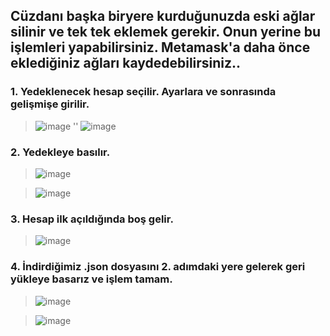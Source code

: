 ## Cüzdanı başka biryere kurduğunuzda eski ağlar silinir ve tek tek eklemek gerekir. Onun yerine bu işlemleri yapabilirsiniz. Metamask'a daha önce eklediğiniz ağları kaydedebilirsiniz..

### 1. Yedeklenecek hesap seçilir. Ayarlara ve sonrasında gelişmişe girilir.

> ![image](https://user-images.githubusercontent.com/98721802/207959962-ed5be33a-bc93-4a01-bf30-76c0e72855f5.png) '' ![image](https://user-images.githubusercontent.com/98721802/207960108-cce0f57e-8650-4049-a8a0-2eb14cfae3c7.png)

### 2. Yedekleye basılır.

> ![image](https://user-images.githubusercontent.com/98721802/207960524-e12f7aa7-e259-40ad-bafb-17d1e333389d.png) 

> ![image](https://user-images.githubusercontent.com/98721802/207960593-0627426d-bdd6-45d7-a4ca-b248bd9a58f7.png)

### 3. Hesap ilk açıldığında boş gelir.

> ![image](https://user-images.githubusercontent.com/98721802/207960753-abe53970-5d88-4530-b855-ab3890fb55e7.png)

### 4. İndirdiğimiz .json dosyasını 2. adımdaki yere gelerek geri yükleye basarız ve işlem tamam.

> ![image](https://user-images.githubusercontent.com/98721802/207960859-9b396d7a-6081-4167-ae94-1c70be2ce05b.png)

> ![image](https://user-images.githubusercontent.com/98721802/207960953-72dfc6b7-30c1-45af-9c8b-26b2ef523aaa.png)
